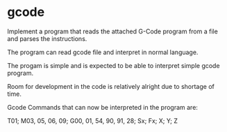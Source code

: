 # gcode
Implement a program that reads the attached G-Code program from a file and parses the instructions. 

The program can read gcode file and interpret in normal language.

The progam is simple and is expected to be able to interpret simple gcode program. 

Room for development in the code is relatively alright due to shortage of time. 

Gcode Commands that can now be interpreted in the program are:

T01; M03, 05, 06, 09; G00, 01, 54, 90, 91, 28; Sx; Fx; X; Y; Z
